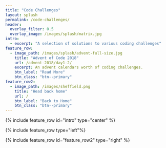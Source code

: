 ```yaml
---
title: "Code Challenges"
layout: splash
permalink: /code-challenges/
header: 
  overlay_filter: 0.5
  overlay_image: /images/splash/matrix.jpg
intro: 
  - excerpt: "A selection of solutions to various coding challenges"
feature_row:
  - image_path: /images/splash/advent-full-size.jpg
    title: "Advent of Code 2018"
    url: /advent-2018/day1-2/
    excerpt: An advent calendars worth of coding challenges.
    btn_label: "Read More"
    btn_class: "btn--primary"
feature_row2:
  - image_path: /images/sheffield.png
    title: "Head back home"
    url: /
    btn_label: "Back to Home"
    btn_class: "btn--primary"
---
```


{% include feature_row id="intro" type="center" %}

{% include feature_row  type="left"%}

{% include feature_row id="feature_row2" type="right" %}
